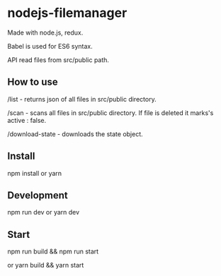 # nodejs-filemanager

Made with node.js, redux.

Babel is used for ES6 syntax.

API read files from src/public path.

## How to use

/list - returns json of all files in src/public directory.

/scan - scans all files in src/public directory. If file is deleted it marks's active : false.

/download-state - downloads the state object.

## Install

npm install or yarn

## Development

npm run dev or yarn dev

## Start

npm run build && npm run start 

or yarn build && yarn start
